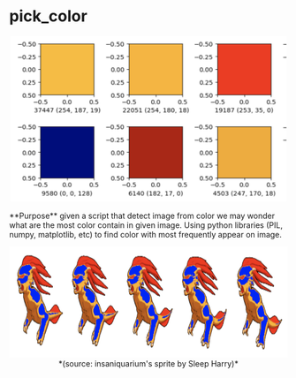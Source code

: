 # pick_color

<p align="center">
<img src="https://github.com/patkamon/pick_color/blob/main/img/Screen%20Shot%202566-02-02%20at%2019.59.58.png" width="500" height="300" margin="auto">
<p/>
**Purpose** given a script that detect image from color we may wonder what are the most color contain in given image. Using python libraries (PIL, numpy, matplotlib, etc) to find color with most frequently appear on image.

<p align="center">
<img src="https://github.com/patkamon/pick_color/blob/main/img/Screen%20Shot%202566-02-02%20at%2020.00.46.png" width="800" height="200"><br/>
*(source: insaniquarium's sprite by Sleep Harry)*
<p/>
